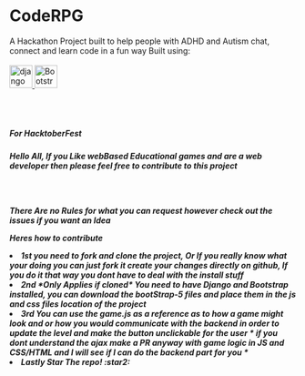 # CodeRPG
A Hackathon Project built to help people with ADHD and Autism chat, connect and learn code in a fun way
Built using:
<br></br>
<a href="https://www.djangoproject.com/" target="_blank" rel="noreferrer"> <img src="https://cdn.worldvectorlogo.com/logos/django.svg" alt="django" width="40" height="40"/> </a>
    <img src="https://getbootstrap.com/docs/5.2/assets/brand/bootstrap-logo-shadow.png" alt="Bootstrap logo" width="40" height="40">
  </a>

  <br></br>
<h5>For HacktoberFest<h5>
<p>Hello All, If you Like webBased Educational games 
  and are a web developer then please feel free to contribute to this project</p>
  <br></br>
  <p> There Are no Rules for what you can request however check out the issues if you want an Idea <p>
  Heres how to  contribute 
  <li>1st you need to fork and clone the project, Or If you really know what your doing you can just fork it create your changes directly on github, If you do it that way you dont have to deal with the install stuff </li>
  <li>2nd *Only Applies if cloned* You need to have Django and Bootstrap installed, you can download the bootStrap-5 files and place them in the js and css files location of the project</li>
  <li>3rd You can use the game.js as a reference as to how a game might look and or how you would communicate with the backend in order to update the level and make the button unclickable for the user * if you dont understand the ajax make a PR anyway with game logic in JS and CSS/HTML and I will see if I can do the backend part for you *</li>
  <li>Lastly Star The repo! :star2: </li> 